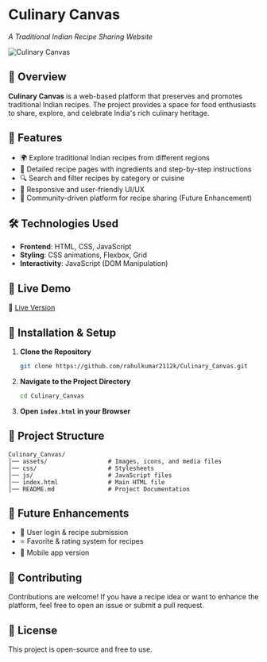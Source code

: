 # Culinary Canvas

*A Traditional Indian Recipe Sharing Website*

![Culinary Canvas](./assets/images/banner.png) <!-- Replace with your actual banner image path -->

## 🌟 Overview  
**Culinary Canvas** is a web-based platform that preserves and promotes traditional Indian recipes. The project provides a space for food enthusiasts to share, explore, and celebrate India's rich culinary heritage.  

## 🎯 Features  
- 🌍 Explore traditional Indian recipes from different regions  
- 📜 Detailed recipe pages with ingredients and step-by-step instructions  
- 🔍 Search and filter recipes by category or cuisine  
- 🎨 Responsive and user-friendly UI/UX  
- 💬 Community-driven platform for recipe sharing (Future Enhancement)  

## 🛠️ Technologies Used  
- **Frontend**: HTML, CSS, JavaScript  
- **Styling**: CSS animations, Flexbox, Grid  
- **Interactivity**: JavaScript (DOM Manipulation)  

## 🚀 Live Demo  
🔗 [Live Version](#https://rahulkumar2112k.github.io/Culinary_Canvas/)  

## 📌 Installation & Setup  
1. **Clone the Repository**  
   ```sh
   git clone https://github.com/rahulkumar2112k/Culinary_Canvas.git
   ```
2. **Navigate to the Project Directory**  
   ```sh
   cd Culinary_Canvas
   ```
3. **Open `index.html` in your Browser**  

## 📂 Project Structure  
```
Culinary_Canvas/
│── assets/                 # Images, icons, and media files
│── css/                    # Stylesheets
│── js/                     # JavaScript files
│── index.html              # Main HTML file
│── README.md               # Project Documentation
```

## 🎯 Future Enhancements  
- 📝 User login & recipe submission  
- ⭐ Favorite & rating system for recipes  
- 📱 Mobile app version  

## 🤝 Contributing  
Contributions are welcome! If you have a recipe idea or want to enhance the platform, feel free to open an issue or submit a pull request.  

## 📜 License  
This project is open-source and free to use.  
